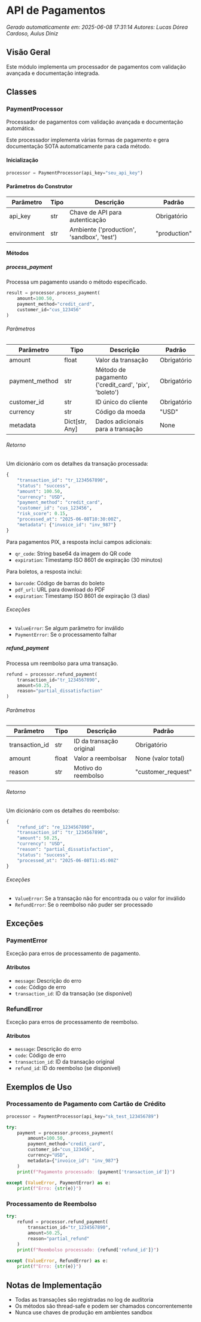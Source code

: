 # API de Pagamentos

*Gerado automaticamente em: 2025-06-08 17:31:14*
*Autores: Lucas Dórea Cardoso, Aulus Diniz*

## Visão Geral

Este módulo implementa um processador de pagamentos com validação avançada e documentação integrada.

## Classes

### PaymentProcessor

Processador de pagamentos com validação avançada e documentação automática.

Este processador implementa várias formas de pagamento e gera documentação SOTA automaticamente para cada método.

#### Inicialização

```python
processor = PaymentProcessor(api_key="seu_api_key")
```

#### Parâmetros do Construtor

| Parâmetro   | Tipo  | Descrição                                  | Padrão        |
|-------------|-------|--------------------------------------------| --------------|
| api_key     | str   | Chave de API para autenticação             | Obrigatório   |
| environment | str   | Ambiente ('production', 'sandbox', 'test') | "production"  |

#### Métodos

##### process_payment

Processa um pagamento usando o método especificado.

```python
result = processor.process_payment(
    amount=100.50,
    payment_method="credit_card",
    customer_id="cus_123456"
)
```

###### Parâmetros

| Parâmetro      | Tipo          | Descrição                                      | Padrão      |
|----------------|---------------|------------------------------------------------|-------------|
| amount         | float         | Valor da transação                             | Obrigatório |
| payment_method | str           | Método de pagamento ('credit_card', 'pix', 'boleto') | Obrigatório |
| customer_id    | str           | ID único do cliente                            | Obrigatório |
| currency       | str           | Código da moeda                                | "USD"       |
| metadata       | Dict[str, Any] | Dados adicionais para a transação             | None        |

###### Retorno

Um dicionário com os detalhes da transação processada:

```python
{
    "transaction_id": "tr_1234567890",
    "status": "success",
    "amount": 100.50,
    "currency": "USD",
    "payment_method": "credit_card",
    "customer_id": "cus_123456",
    "risk_score": 0.15,
    "processed_at": "2025-06-08T10:30:00Z",
    "metadata": {"invoice_id": "inv_987"}
}
```

Para pagamentos PIX, a resposta inclui campos adicionais:
- `qr_code`: String base64 da imagem do QR code
- `expiration`: Timestamp ISO 8601 de expiração (30 minutos)

Para boletos, a resposta inclui:
- `barcode`: Código de barras do boleto
- `pdf_url`: URL para download do PDF
- `expiration`: Timestamp ISO 8601 de expiração (3 dias)

###### Exceções

- `ValueError`: Se algum parâmetro for inválido
- `PaymentError`: Se o processamento falhar

##### refund_payment

Processa um reembolso para uma transação.

```python
refund = processor.refund_payment(
    transaction_id="tr_1234567890",
    amount=50.25,
    reason="partial_dissatisfaction"
)
```

###### Parâmetros

| Parâmetro      | Tipo   | Descrição                           | Padrão              |
|----------------|--------|-------------------------------------|---------------------|
| transaction_id | str    | ID da transação original            | Obrigatório         |
| amount         | float  | Valor a reembolsar                  | None (valor total)  |
| reason         | str    | Motivo do reembolso                 | "customer_request"  |

###### Retorno

Um dicionário com os detalhes do reembolso:

```python
{
    "refund_id": "re_1234567890",
    "transaction_id": "tr_1234567890",
    "amount": 50.25,
    "currency": "USD",
    "reason": "partial_dissatisfaction",
    "status": "success",
    "processed_at": "2025-06-08T11:45:00Z"
}
```

###### Exceções

- `ValueError`: Se a transação não for encontrada ou o valor for inválido
- `RefundError`: Se o reembolso não puder ser processado

## Exceções

### PaymentError

Exceção para erros de processamento de pagamento.

#### Atributos

- `message`: Descrição do erro
- `code`: Código de erro
- `transaction_id`: ID da transação (se disponível)

### RefundError

Exceção para erros de processamento de reembolso.

#### Atributos

- `message`: Descrição do erro
- `code`: Código de erro
- `transaction_id`: ID da transação original
- `refund_id`: ID do reembolso (se disponível)

## Exemplos de Uso

### Processamento de Pagamento com Cartão de Crédito

```python
processor = PaymentProcessor(api_key="sk_test_123456789")

try:
    payment = processor.process_payment(
        amount=100.50,
        payment_method="credit_card",
        customer_id="cus_123456",
        currency="USD",
        metadata={"invoice_id": "inv_987"}
    )
    print(f"Pagamento processado: {payment['transaction_id']}")
    
except (ValueError, PaymentError) as e:
    print(f"Erro: {str(e)}")
```

### Processamento de Reembolso

```python
try:
    refund = processor.refund_payment(
        transaction_id="tr_1234567890",
        amount=50.25,
        reason="partial_refund"
    )
    print(f"Reembolso processado: {refund['refund_id']}")
    
except (ValueError, RefundError) as e:
    print(f"Erro: {str(e)}")
```

## Notas de Implementação

- Todas as transações são registradas no log de auditoria
- Os métodos são thread-safe e podem ser chamados concorrentemente
- Nunca use chaves de produção em ambientes sandbox
